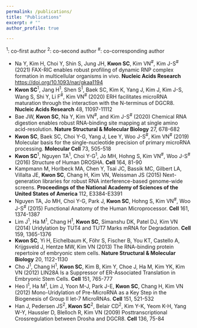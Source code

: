 ```yaml
---
permalink: /publications/
title: "Publications"
excerpt: # ""
author_profile: true

---
```

<sup>1</sup>: co-first author
<sup>2</sup>: co-second author
<sup>#</sup>: co-corresponding author

* Na Y, Kim H, Choi Y, Shin S, Jung JH, **Kwon SC**, Kim VN<sup>#</sup>, Kim J-S<sup>#</sup> (2021) FAX-RIC enables robust profiling of dynamic RNP complex formation in multicellular organisms in vivo. **Nucleic Acids Research** https://doi.org/10.1093/nar/gkaa1194
* **Kwon SC**<sup>1</sup>, Jang H<sup>1</sup>, Shen S<sup>1</sup>, Baek SC, Kim K, Yang J, Kim J, Kim J-S, Wang S, Shi Y, Li F<sup>#</sup>, Kim VN<sup>#</sup> (2020) ERH facilitates microRNA maturation through the interaction with the N-terminus of DGCR8. **Nucleic Acids Research** 48, 11097-11112
* Bae JW, **Kwon SC**, Na Y, Kim VN<sup>#</sup>, and Kim J-S<sup>#</sup> (2020) Chemical RNA digestion enables robust RNA-binding site mapping at single amino acid-resolution. **Nature Structural & Molecular Biology** 27, 678-682
* **Kwon SC**, Baek SC, Choi Y-G, Yang J, Lee Y, Woo J-S<sup>#</sup>, Kim VN<sup>#</sup> (2019) Molecular basis for the single-nucleotide precision of primary microRNA processing. **Molecular Cell** 73, 505-518  
* **Kwon SC**<sup>1</sup>, Nguyen TA<sup>1</sup>, Choi Y-G<sup>1</sup>, Jo MH, Hohng S, Kim VN<sup>#</sup>, Woo J-S<sup>#</sup> (2016) Structure of Human DROSHA. **Cell** 164, 81-90 
* Kampmann M, Horlbeck MA, Chen Y, Tsai JC, Bassik MC, Gilbert LA, Villalta JE, **Kwon SC**, Chang H, Kim VN, Weissman JS (2015) Next-generation libraries for robust RNA interference-based genome-wide screens. **Proceedings of the National Academy of Sciences of the United States of America** 112, E3384-E3391  
* Nguyen TA, Jo MH, Choi Y-G, Park J, **Kwon SC**, Hohng S, Kim VN<sup>#</sup>, Woo J-S<sup>#</sup> (2015) Functional Anatomy of the Human Microprocessor. **Cell** 161, 1374-1387  
* Lim J<sup>1</sup>, Ha M<sup>1</sup>, Chang H<sup>1</sup>, **Kwon SC**, Simanshu DK, Patel DJ, Kim VN (2014) Uridylation by TUT4 and TUT7 Marks mRNA for Degradation. **Cell** 159, 1365-1376  
* **Kwon SC**, Yi H, Eichelbaum K, Föhr S, Fischer B, You KT, Castello A, Krijgsveld J, Hentze MW, Kim VN (2013) The RNA-binding protein repertoire of embryonic stem cells. **Nature Structural & Molecular Biology** 20, 1122-1130  
* Cho J<sup>1</sup>, Chang H<sup>1</sup>, **Kwon SC**, Kim B, Kim Y, Choe J, Ha M, Kim YK, Kim VN (2012) LIN28A Is a Suppressor of ER-Associated Translation in Embryonic Stem Cells. **Cell** 151, 765-777  
* Heo I<sup>1</sup>, Ha M<sup>1</sup>, Lim J, Yoon M-J, Park J-E, **Kwon SC**, Chang H, Kim VN (2012) Mono-Uridylation of Pre-MicroRNA as a Key Step in the Biogenesis of Group II let-7 MicroRNAs. **Cell** 151, 521-532  
* Han J, Pedersen JS<sup>2</sup>, **Kwon SC**<sup>2</sup>, Belair CD<sup>2</sup>, Kim Y-K, Yeom K-H, Yang W-Y, Haussler D, Blelloch R, Kim VN (2009) Posttranscriptional Crossregulation between Drosha and DGCR8. **Cell** 136, 75-84 


